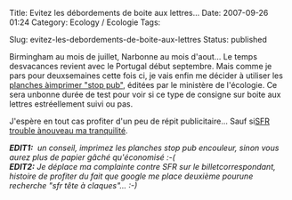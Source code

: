 Title: Evitez les débordements de boite aux lettres...
Date: 2007-09-26 01:24
Category: Ecology  / Ecologie
Tags:

Slug: evitez-les-debordements-de-boite-aux-lettres
Status: published

Birmingham au mois de juillet, Narbonne au mois d'aout... Le temps desvacances revient avec le Portugal début septembre. Mais comme je pars pour deuxsemaines cette fois ci, je vais enfin me décider à utiliser les [planches àimprimer "stop pub"](\%22http://www.environnement.gouv.fr/rubrique.php3?id_rubrique=1165\%22), éditées par le ministère de l'écologie. Ce sera unbonne durée de test pour voir si ce type de consigne sur boite aux lettres estréellement suivi ou pas.  
  
J'espère en tout cas profiter d'un peu de répit publicitaire... Sauf si[SFR trouble ànouveau ma tranquilité](\%22/post/2007/08/21/SFR%3A-Tete-a-claques-ca-cest-sur\%22).  
  
***EDIT1:**  un conseil, imprimez les planches stop pub encouleur, sinon vous aurez plus de papier gâché qu'économisé :-(  
**EDIT2:** Je déplace ma complainte contre SFR sur le billetcorrespondant, histoire de profiter du fait que google me place deuxième pourune recherche "sfr tête à claques"... :-)*
